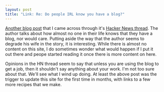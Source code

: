 ```yaml
---
layout: post
title: "Link: Re: Do people IRL know you have a blog?"
---
```


[Another blog post](https://lars-christian.com/re-do-people-irl-know-you-have-a-blog/) that I came across through it's [Hacker News thread](https://news.ycombinator.com/item?id=41041537). The author talks about how almost no one in their life knows that they have a blog, nor would care. Putting aside the way that the author seems to degrade his wife in the story, it is interesting. While there is almost no content on this site, I do sometimes wonder what would happen if I put it out there and peope started reading it once there is more content on here.

Opinions in the HN thread seem to say that unless you are using the blog to get a job, then it shouldn't say anything about your work. I'm not too sure about that. We'll see what I wind up doing. At least the above post was the trigger to update this site for the first time in months, with links to a few more recipes that we make.
